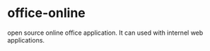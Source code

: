 office-online
=============

open source online office application. It can used with internel web applications.
